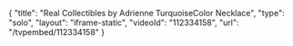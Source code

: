 {
    "title": "Real Collectibles by Adrienne TurquoiseColor Necklace",
    "type": "solo",
    "layout": "iframe-static",
    "videoId": "112334158",
    "url": "\/tvpembed\/112334158"
}